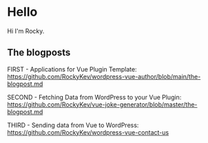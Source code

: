 # Hello

Hi I'm Rocky.


## The blogposts

FIRST - Applications for Vue Plugin Template: https://github.com/RockyKev/wordpress-vue-author/blob/main/the-blogpost.md

SECOND - Fetching Data from WordPress to your Vue Plugin: https://github.com/RockyKev/vue-joke-generator/blob/master/the-blogpost.md

THIRD - Sending data from Vue to WordPress: https://github.com/RockyKev/wordpress-vue-contact-us
